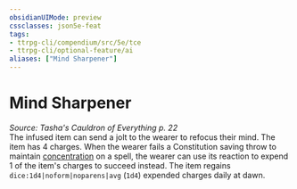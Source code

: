 ```yaml
---
obsidianUIMode: preview
cssclasses: json5e-feat
tags:
- ttrpg-cli/compendium/src/5e/tce
- ttrpg-cli/optional-feature/ai
aliases: ["Mind Sharpener"]
---
```

# Mind Sharpener
*Source: Tasha's Cauldron of Everything p. 22*  
The infused item can send a jolt to the wearer to refocus their mind. The item has 4 charges. When the wearer fails a Constitution saving throw to maintain [concentration](3-Mechanics/CLI/rules/conditions.md#Concentration) on a spell, the wearer can use its reaction to expend 1 of the item's charges to succeed instead. The item regains `dice:1d4|noform|noparens|avg` (`1d4`) expended charges daily at dawn.